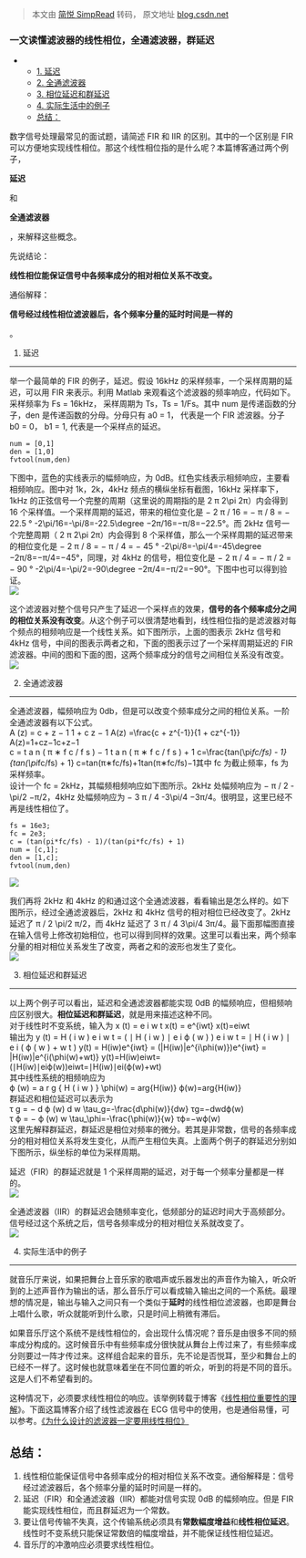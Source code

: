 > 本文由 [简悦 SimpRead](http://ksria.com/simpread/) 转码， 原文地址 [blog.csdn.net](https://blog.csdn.net/s09094031/article/details/83755663)

### 一文读懂滤波器的线性相位，全通滤波器，群延迟

*   *   [1. 延迟](#1___4)
    *   [2. 全通滤波器](#2__16)
    *   [3. 相位延迟和群延迟](#3_35)
    *   [4. 实际生活中的例子](#4__52)
    *   [总结：](#_59)

数字信号处理最常见的面试题，请简述 FIR 和 IIR 的区别。其中的一个区别是 FIR 可以方便地实现线性相位。那这个线性相位指的是什么呢？本篇博客通过两个例子，

**延迟**

和

**全通滤波器**

，来解释这些概念。

先说结论：

**线性相位能保证信号中各频率成分的相对相位关系不改变。**

通俗解释：

**信号经过线性相位滤波器后，各个频率分量的延时时间是一样的**

。

1. 延迟
-----

举一个最简单的 FIR 的例子，延迟。假设 16kHz 的采样频率，一个采样周期的延迟，可以用 FIR 来表示。利用 Matlab 来观看这个滤波器的频率响应，代码如下。采样频率为 Fs = 16kHz， 采样周期为 Ts，Ts = 1/Fs。其中 num 是传递函数的分子，den 是传递函数的分母。分母只有 a0 = 1， 代表是一个 FIR 滤波器。分子 b0 = 0， b1 = 1, 代表是一个采样点的延迟。

```
num = [0,1]
den = [1,0]
fvtool(num,den)
```

下图中，蓝色的实线表示的幅频响应，为 0dB。红色实线表示相频响应，主要看相频响应。图中对 1k，2k，4kHz 频点的横纵坐标有截图，16kHz 采样率下，1kHz 的正弦信号一个完整的周期（这里说的周期指的是 2 π 2\pi 2π）内会得到 16 个采样值。一个采样周期的延迟，带来的相位变化是 − 2 π / 16 = − π / 8 = − 22.5 ° -2\pi/16=-\pi/8=-22.5\degree −2π/16=−π/8=−22.5°。而 2kHz 信号一个完整周期（ 2 π 2\pi 2π）内会得到 8 个采样值，那么一个采样周期的延迟带来的相位变化是 − 2 π / 8 = − π / 4 = − 45 ° -2\pi/8=-\pi/4=-45\degree −2π/8=−π/4=−45°，同理，对 4kHz 的信号，相位变化是 − 2 π / 4 = − π / 2 = − 90 ° -2\pi/4=-\pi/2=-90\degree −2π/4=−π/2=−90°。下图中也可以得到验证。  
![](https://img-blog.csdnimg.cn/20181110140618377.png?x-oss-process=image/watermark,type_ZmFuZ3poZW5naGVpdGk,shadow_10,text_aHR0cHM6Ly9ibG9nLmNzZG4ubmV0L3MwOTA5NDAzMQ==,size_16,color_FFFFFF,t_70)

这个滤波器对整个信号只产生了延迟一个采样点的效果，**信号的各个频率成分之间的相位关系没有改变**。从这个例子可以很清楚地看到，线性相位指的是滤波器对每个频点的相频响应是一个线性关系。如下图所示，上面的图表示 2kHz 信号和 4kHz 信号，中间的图表示两者之和，下面的图表示过了一个采样周期延迟的 FIR 滤波器。中间的图和下面的图，这两个频率成分的信号之间相位关系没有改变。  
![](https://img-blog.csdnimg.cn/20181110143141217.png?x-oss-process=image/watermark,type_ZmFuZ3poZW5naGVpdGk,shadow_10,text_aHR0cHM6Ly9ibG9nLmNzZG4ubmV0L3MwOTA5NDAzMQ==,size_16,color_FFFFFF,t_70)

2. 全通滤波器
--------

全通滤波器，幅频响应为 0db，但是可以改变个频率成分之间的相位关系。一阶全通滤波器有以下公式。  
A (z) = c + z − 1 1 + c z − 1 A(z) =\frac{c + z^{-1}}{1 + cz^{-1}} A(z)=1+cz−1c+z−1​  
c = t a n ( π ∗ f c / f s ) − 1 t a n ( π ∗ f c / f s ) + 1 c=\frac{tan(\pi*fc/fs) - 1}{tan(\pi*fc/fs) + 1} c=tan(π∗fc/fs)+1tan(π∗fc/fs)−1​其中 fc 为截止频率，fs 为采样频率。  
设计一个 fc = 2kHz，其幅频相频响应如下图所示。2kHz 处幅频响应为 − π / 2 -\pi/2 −π/2，4kHz 处幅频响应为 − 3 π / 4 -3\pi/4 −3π/4。很明显，这里已经不再是线性相位了。

```
fs = 16e3;
fc = 2e3;
c = (tan(pi*fc/fs) - 1)/(tan(pi*fc/fs) + 1)
num = [c,1];
den = [1,c];
fvtool(num,den)
```

![](https://img-blog.csdnimg.cn/20181110142713847.png?x-oss-process=image/watermark,type_ZmFuZ3poZW5naGVpdGk,shadow_10,text_aHR0cHM6Ly9ibG9nLmNzZG4ubmV0L3MwOTA5NDAzMQ==,size_16,color_FFFFFF,t_70)

我们再将 2kHz 和 4kHz 的和通过这个全通滤波器，看看输出是怎么样的。如下图所示，经过全通滤波器后，2kHz 和 4kHz 信号的相对相位已经改变了。2kHz 延迟了 π / 2 \pi/2 π/2，而 4kHz 延迟了 3 π / 4 3\pi/4 3π/4。最下面那幅图直接在输入信号上修改初始相位，也可以得到同样的效果。这里可以看出来，两个频率分量的相对相位关系发生了改变，两者之和的波形也发生了变化。  
![](https://img-blog.csdnimg.cn/20181110144749338.png?x-oss-process=image/watermark,type_ZmFuZ3poZW5naGVpdGk,shadow_10,text_aHR0cHM6Ly9ibG9nLmNzZG4ubmV0L3MwOTA5NDAzMQ==,size_16,color_FFFFFF,t_70)

3. 相位延迟和群延迟
-----------

以上两个例子可以看出，延迟和全通滤波器都能实现 0dB 的幅频响应，但相频响应区别很大。**相位延迟和群延迟**，就是用来描述这种不同。  
对于线性时不变系统，输入为 x (t) = e i w t x(t) = e^{iwt} x(t)=eiwt  
输出为 y (t) = H ( i w ) e i w t = ( ∣ H ( i w ) ∣ e i ϕ ( w ) ) e i w t = ∣ H ( i w ) ∣ e i ( ϕ ( w ) + w t ) y(t) = H(iw)e^{iwt} = (|H(iw)|e^{i\phi(w)})e^{iwt} = |H(iw)|e^{i(\phi(w)+wt)} y(t)=H(iw)eiwt=(∣H(iw)∣eiϕ(w))eiwt=∣H(iw)∣ei(ϕ(w)+wt)  
其中线性系统的相频响应为  
ϕ (w) = a r g { H ( i w ) } \phi(w) = arg\{H(iw)\} ϕ(w)=arg{H(iw)}  
群延迟和相位延迟可以表示为  
τ g = − d ϕ (w) d w \tau_g=-\frac{d\phi(w)}{dw} τg​=−dwdϕ(w)​  
τ ϕ = − ϕ (w) w \tau_\phi=-\frac{\phi(w)}{w} τϕ​=−wϕ(w)​  
这里先解释群延迟，群延迟是相位对频率的微分。若其是非常数，信号的各频率成分的相对相位关系将发生变化，从而产生相位失真。上面两个例子的群延迟分别如下图所示，纵坐标的单位为采样周期。

延迟（FIR）的群延迟就是 1 个采样周期的延迟，对于每一个频率分量都是一样的。  
![](https://img-blog.csdnimg.cn/20181117164723743.png?x-oss-process=image/watermark,type_ZmFuZ3poZW5naGVpdGk,shadow_10,text_aHR0cHM6Ly9ibG9nLmNzZG4ubmV0L3MwOTA5NDAzMQ==,size_16,color_FFFFFF,t_70)

全通滤波器（IIR）的群延迟会随频率变化，低频部分的延迟时间大于高频部分。信号经过这个系统之后，信号各频率成分的相对相位关系就改变了。  
![](https://img-blog.csdnimg.cn/20181117164741631.png?x-oss-process=image/watermark,type_ZmFuZ3poZW5naGVpdGk,shadow_10,text_aHR0cHM6Ly9ibG9nLmNzZG4ubmV0L3MwOTA5NDAzMQ==,size_16,color_FFFFFF,t_70)

4. 实际生活中的例子
-----------

就音乐厅来说，如果把舞台上音乐家的歌唱声或乐器发出的声音作为输入，听众听到的上述声音作为输出的话，那么音乐厅可以看成输入输出之间的一个系统。最理想的情况是，输出与输入之间只有一个类似于**延时**的线性相位滤波器，也即是舞台上唱什么歌，听众就能听到什么歌，只是时间上稍微有滞后。

如果音乐厅这个系统不是线性相位的，会出现什么情况呢？音乐是由很多不同的频率成分构成的。这时候音乐中有些频率成分很快就从舞台上传过来了，有些频率成分则要过一阵才传过来。这样组合起来的音乐，先不论是否悦耳，至少和舞台上的已经不一样了。这时候也就意味着坐在不同位置的听众，听到的将是不同的音乐。这是人们不希望看到的。

这种情况下，必须要求线性相位的响应。该举例转载于博客《[线性相位重要性的理解](https://blog.csdn.net/deepdsp/article/details/6804888)》。下面这篇博客介绍了线性滤波器在 ECG 信号中的使用，也是通俗易懂，可以参考。[《为什么设计的滤波器一定要用线性相位》](https://blog.csdn.net/u012947501/article/details/88670548)

总结：
---

1.  线性相位能保证信号中各频率成分的相对相位关系不改变。通俗解释是：信号经过滤波器后，各个频率分量的延时时间是一样的。
2.  延迟（FIR）和全通滤波器（IIR）都能对信号实现 0dB 的幅频响应。但是 FIR 能实现线性相位，而且群延迟为一个常数。
3.  要让信号传输不失真，这个传输系统必须具有**常数幅度增益**和**线性相位延迟**。线性时不变系统只能保证常数倍的幅度增益，并不能保证线性相位延迟。
4.  音乐厅的冲激响应必须要求线性相位。